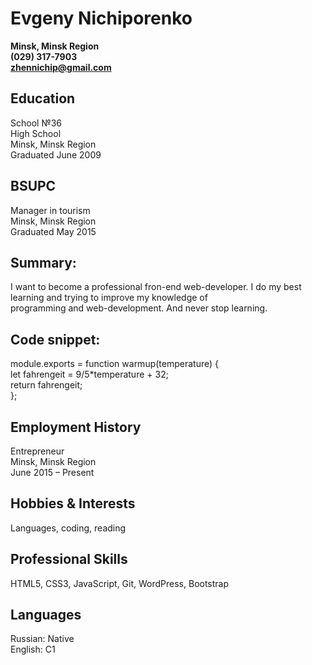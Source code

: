 # Evgeny Nichiporenko
**Minsk, Minsk Region**<br/>
**(029) 317-7903**<br/>
**zhennichip@gmail.com**

## Education
School №36<br/>
High School<br/>
Minsk, Minsk Region<br/>
Graduated June 2009 
 
## BSUPC
Manager in tourism<br/>
Minsk, Minsk Region<br/>
Graduated May 2015

## Summary:
I want to become a professional fron-end web-developer. I do my best learning and trying to improve my knowledge of<br/>
programming and web-development. And never stop learning.
 
## Code snippet:
module.exports = function warmup(temperature) {         
let fahrengeit = 9/5*temperature + 32;<br/>
return fahrengeit;<br/>
};  
 
## Employment History
Entrepreneur<br/>
Minsk, Minsk Region<br/>
June 2015 – Present
 
## Hobbies & Interests
Languages, coding, reading

## Professional Skills
HTML5, CSS3, JavaScript, Git, WordPress, Bootstrap

## Languages
Russian: Native<br/>
English: C1
